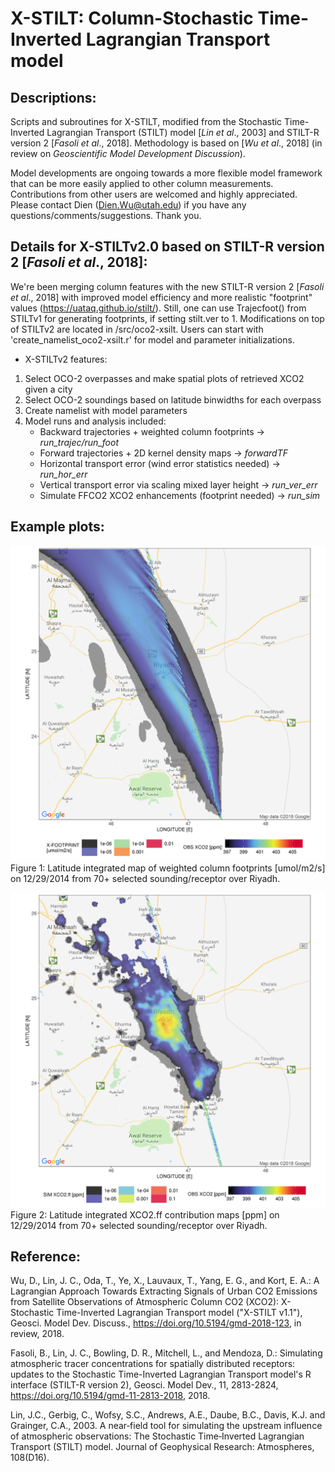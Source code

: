 # X-STILT: Column-Stochastic Time-Inverted Lagrangian Transport model
## Descriptions:
Scripts and subroutines for X-STILT, modified from the Stochastic Time-Inverted Lagrangian Transport (STILT) model [*Lin et al*., 2003] and STILT-R version 2 [*Fasoli et al*., 2018]. Methodology is based on [*Wu et al*., 2018] (in review on *Geoscientific Model Development Discussion*).

Model developments are ongoing towards a more flexible model framework that can be more easily applied to other column measurements. Contributions from other users are welcomed and highly appreciated. Please contact Dien (Dien.Wu@utah.edu) if you have any questions/comments/suggestions. Thank you.


## Details for X-STILTv2.0 based on STILT-R version 2 [*Fasoli et al*., 2018]:
We're been merging column features with the new STILT-R version 2 [*Fasoli et al*., 2018] with improved model efficiency and more realistic "footprint" values (https://uataq.github.io/stilt/). Still, one can use Trajecfoot() from STILTv1 for generating footprints, if setting stilt.ver to 1.
Modifications on top of STILTv2 are located in /src/oco2-xsilt. Users can start with 'create_namelist_oco2-xsilt.r' for model and parameter initializations.

- X-STILTv2 features:
1. Select OCO-2 overpasses and make spatial plots of retrieved XCO2 given a city
2. Select OCO-2 soundings based on latitude binwidths for each overpass
3. Create namelist with model parameters
4. Model runs and analysis included:
   * Backward trajectories + weighted column footprints        -> *run_trajec/run_foot*
   * Forward trajectories + 2D kernel density maps             -> *forwardTF*
   * Horizontal transport error (wind error statistics needed) -> *run_hor_err*
   * Vertical transport error via scaling mixed layer height   -> *run_ver_err*
   * Simulate FFCO2 XCO2 enhancements (footprint needed)       -> *run_sim*

## Example plots:
![](wgt_sum_xfoot_Riyadh_2015121610_gdas0p5_STILTv2_zoom8_-72hrs_100dpar.png)
Figure 1: Latitude integrated map of weighted column footprints [umol/m2/s] on 12/29/2014 from 70+ selected sounding/receptor over Riyadh.

![](wgt_sum_xco2_Riyadh_2015121610_gdas0p5_STILTv2_zoom8_-72hrs_100dpar.png)
Figure 2: Latitude integrated XCO2.ff contribution maps [ppm] on 12/29/2014 from 70+ selected sounding/receptor over Riyadh.

## Reference:
Wu, D., Lin, J. C., Oda, T., Ye, X., Lauvaux, T., Yang, E. G., and Kort, E. A.: A Lagrangian Approach Towards Extracting Signals of Urban CO2 Emissions from Satellite Observations of Atmospheric Column CO2 (XCO2): X-Stochastic Time-Inverted Lagrangian Transport model ("X-STILT v1.1"), Geosci. Model Dev. Discuss., https://doi.org/10.5194/gmd-2018-123, in review, 2018.

Fasoli, B., Lin, J. C., Bowling, D. R., Mitchell, L., and Mendoza, D.: Simulating atmospheric tracer concentrations for spatially distributed receptors: updates to the Stochastic Time-Inverted Lagrangian Transport model's R interface (STILT-R version 2), Geosci. Model Dev., 11, 2813-2824, https://doi.org/10.5194/gmd-11-2813-2018, 2018.

Lin, J.C., Gerbig, C., Wofsy, S.C., Andrews, A.E., Daube, B.C., Davis, K.J. and Grainger, C.A., 2003. A near‐field tool for simulating the upstream influence of atmospheric observations: The Stochastic Time‐Inverted Lagrangian Transport (STILT) model. Journal of Geophysical Research: Atmospheres, 108(D16).
